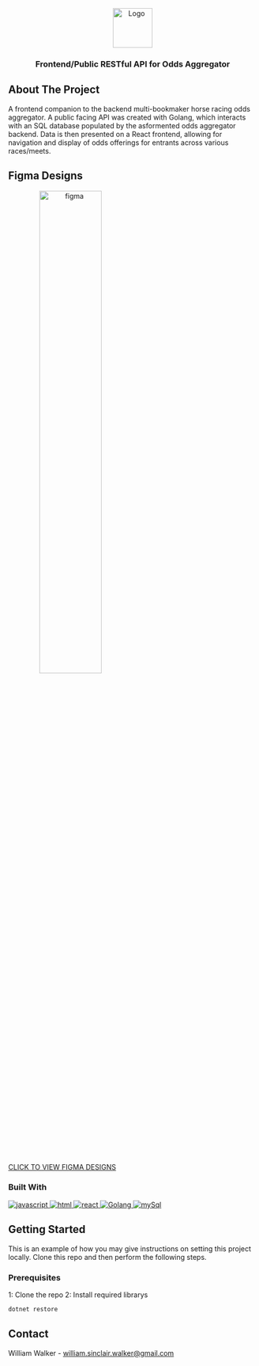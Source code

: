 <div align="center">
  <a href="https://shorturl.at/kwkso">
    <img src="images/logo.png" alt="Logo" width="80" height="80">
  </a>
  <h3 align="center">Frontend/Public RESTful API for Odds Aggregator</h3>
</div>

## About The Project
A frontend companion to the backend multi-bookmaker horse racing odds aggregator. A public facing API was created with Golang, which interacts with an SQL database populated by the asformented odds aggregator backend. Data is then presented on a React frontend, allowing for navigation and display of odds offerings for entrants across various races/meets. 

## Figma Designs
<a align="center" href="https://www.figma.com/design/ligUzBEB3Gc2xDdfw2Y6xf/ShockOdds?node-id=0-1&t=KHvVv0Yfu8GAFyPW-1">
  <img width="50%" src="https://drive.google.com/uc?export=view&id=1Q7mQytMKBv5zgSTlX9XfuBgAo2_mIUAn" alt="figma">
</a>

<a href="https://www.figma.com/design/ligUzBEB3Gc2xDdfw2Y6xf/ShockOdds?node-id=0-1&t=KHvVv0Yfu8GAFyPW-1">
  <p>CLICK TO VIEW FIGMA DESIGNS</p>
</a>

### Built With

<a href="">
  <img src="https://img.shields.io/badge/javascript-%23323330.svg?style=for-the-badge&logo=javascript&logoColor=%23F7DF1E" alt="javascript">
</a>
<a href="">
  <img src="https://img.shields.io/badge/html5-%23E34F26.svg?style=for-the-badge&logo=html5&logoColor=white" alt="html">
</a>
<a href="">
  <img src="https://img.shields.io/badge/react-%2320232a.svg?style=for-the-badge&logo=react&logoColor=%2361DAFB" alt="react">
</a>
<a href="">
  <img src="https://img.shields.io/badge/go-%2300ADD8.svg?style=for-the-badge&logo=go&logoColor=white" alt="Golang">
</a>
<a href="">
  <img src="https://img.shields.io/badge/mysql-4479A1.svg?style=for-the-badge&logo=mysql&logoColor=white" alt="mySql">
</a>

## Getting Started
This is an example of how you may give instructions on setting this project locally. Clone this repo and then perform the following steps. 

### Prerequisites
1: Clone the repo
2: Install required librarys
  ```sh
  dotnet restore
  ```

## Contact
William Walker - william.sinclair.walker@gmail.com
